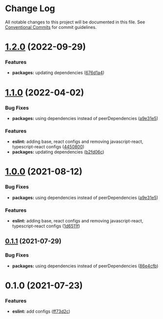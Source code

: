 # Change Log

All notable changes to this project will be documented in this file.
See [Conventional Commits](https://conventionalcommits.org) for commit guidelines.

# [1.2.0](https://github.com/nickstaroba/eterna-tooling/compare/@eterna/eslint-config-javascript@1.1.0...@eterna/eslint-config-javascript@1.2.0) (2022-09-29)


### Features

* **packages:** updating dependencies ([676d1a4](https://github.com/nickstaroba/eterna-tooling/commit/676d1a4784b71ea8356fac4403e97e368ebfbca0))





# [1.1.0](https://github.com/nickstaroba/eterna-tooling/compare/@eterna/eslint-config-javascript@0.1.0...@eterna/eslint-config-javascript@1.1.0) (2022-04-02)


### Bug Fixes

* **packages:** using dependencies instead of peerDependencies ([a9e31e5](https://github.com/nickstaroba/eterna-tooling/commit/a9e31e592006da90962183e9d380426f77ee7f4d))


### Features

* **eslint:** adding base, react configs and removing javascript-react, typescript-react configs ([4450800](https://github.com/nickstaroba/eterna-tooling/commit/445080039b4c1391d88e91b43d508466692cfebd))
* **packages:** updating dependencies ([b2fd06c](https://github.com/nickstaroba/eterna-tooling/commit/b2fd06cb02ba97a974b81f817de9a2dbfe74a741))





# [1.0.0](https://github.com/nickstaroba/eterna-tooling/compare/@eterna/eslint-config-javascript@0.1.0...@eterna/eslint-config-javascript@1.0.0) (2021-08-12)


### Bug Fixes

* **packages:** using dependencies instead of peerDependencies ([a9e31e5](https://github.com/nickstaroba/eterna-tooling/commit/a9e31e592006da90962183e9d380426f77ee7f4d))


### Features

* **eslint:** adding base, react configs and removing javascript-react, typescript-react configs ([1d6511f](https://github.com/nickstaroba/eterna-tooling/commit/1d6511fbd99f68c395eb930b88edcb7b41d2eb2f))





## [0.1.1](https://github.com/nickstaroba/eterna-tooling/compare/@eterna/eslint-config-javascript@0.1.0...@eterna/eslint-config-javascript@0.1.1) (2021-07-29)


### Bug Fixes

* **packages:** using dependencies instead of peerDependencies ([86e4cfb](https://github.com/nickstaroba/eterna-tooling/commit/86e4cfb992cab4bf969729c62bd36e7ab5274b4a))





# 0.1.0 (2021-07-23)


### Features

* **eslint:** add configs ([ff73d2c](https://github.com/nickstaroba/eterna-tooling/commit/ff73d2c0291d539bc0d404c61299d7af1cb2986e))
